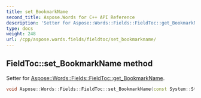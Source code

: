 ```yaml
---
title: set_BookmarkName
second_title: Aspose.Words for C++ API Reference
description: 'Setter for Aspose::Words::Fields::FieldToc::get_BookmarkName.'
type: docs
weight: 248
url: /cpp/aspose.words.fields/fieldtoc/set_bookmarkname/
---
```

## FieldToc::set_BookmarkName method


Setter for [Aspose::Words::Fields::FieldToc::get_BookmarkName](../get_bookmarkname/).

```cpp
void Aspose::Words::Fields::FieldToc::set_BookmarkName(const System::String &value)
```

